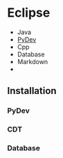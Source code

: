 # Eclipse

- Java
- [PyDev](#pydev)
- Cpp
- Database
- Markdown
- 

## Installation

### PyDev



### CDT



### Database



###


